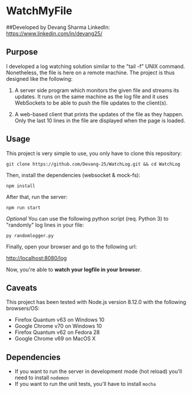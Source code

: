 # WatchMyFile

##Developed 
by Devang Sharma
LinkedIn: https://www.linkedin.com/in/devang25/

## Purpose
I developed a log watching solution similar to the "tail -f" UNIX command. Nonetheless, the file is here on a remote machine. 
The project is thus designed like the following:

1. A server side program which monitors the given file and streams its updates. It runs on the same machine as the log file and it uses WebSockets to be able to push the file updates to the client(s).

2. A web-based client that prints the updates of the file as they happen. Only the last 10 lines in the file are displayed when the page is loaded.

## Usage
This project is very simple to use, you only have to clone this repository:

```git clone https://github.com/Devang-25/WatchLog.git && cd WatchLog```

Then, install the dependencies (websocket & mock-fs):

```npm install```

After that, run the server:

```npm run start```

*Optional* You can use the following python script (req. Python 3) to "randomly" log lines in your file:

```py randomlogger.py```

Finally, open your browser and go to the following url:

[http://localhost:8080/log](http://localhost:8080/log)

Now, you're able to **watch your logfile in your browser**.

## Caveats
This project has been tested with Node.js version 8.12.0 with the following browsers/OS:

* Firefox Quantum v63 on Windows 10
* Google Chrome v70 on Windows 10
* Firefox Quantum v62 on Fedora 28
* Google Chrome v69 on MacOS X

## Dependencies
* If you want to run the server in development mode (hot reload) you'll need to install `nodemon`
* If you want to run the unit tests, you'll have to install `mocha` 